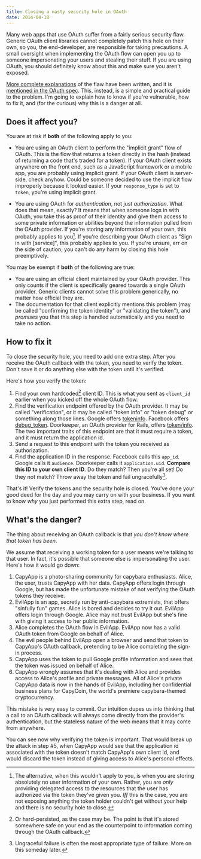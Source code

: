 ```yaml
---
title: Closing a nasty security hole in OAuth
date: 2014-04-18
---
```


Many web apps that use OAuth suffer from a fairly serious security flaw. Generic OAuth client libraries cannot completely patch this hole on their own, so you, the end-developer, are responsible for taking precautions. A small oversight when implementing the OAuth flow can open you up to someone impersonating your users and stealing their stuff. If you are using OAuth, you should definitely know about this and make sure you aren't exposed.

[More complete explanations](http://www.thread-safe.com/2012/01/problem-with-oauth-for-authentication.html) of the flaw have been written, and it is [mentioned in the OAuth spec](http://tools.ietf.org/html/rfc6749#section-10.16). This, instead, is a simple and practical guide to the problem. I'm going to explain how to know if you're vulnerable, how to fix it, and (for the curious) why this is a danger at all.

## Does it affect you? ##

You are at risk if **both** of the following apply to you:

* You are using an OAuth client to perform the "implicit grant" flow of OAuth. This is the flow that returns a token directly in the hash (instead of returning a code that's traded for a token). If your OAuth client exists anywhere on the front end, such as a JavaScript framework or a mobile app, you are probably using implicit grant. If your OAuth client is server-side, check anyhow. Could be someone decided to use the implicit flow improperly because it looked easier. If your `response_type` is set to `token`, you're using implicit grant.

* You are using OAuth for *authentication*, not just *authorization*. What does that mean, exactly? It means that when someone logs in with OAuth, you take this as proof of their identity and give them access to some private information or abilities beyond the information pulled from the OAuth provider. If you're storing any information of your own, this probably applies to you[^1]. If you're describing your OAuth client as "Sign in with [service]", this probably applies to you. If you're unsure, err on the side of caution; you can't do any harm by closing this hole preemptively.

You may be exempt if **both** of the following are true:

* You are using an official client maintained by your OAuth provider. This only counts if the client is specifically geared towards a single OAuth provider. Generic clients cannot solve this problem generically, no matter how official they are.
* The documentation for that client explicitly mentions this problem (may be called "confirming the token identity" or "validating the token"), and *promises* you that this step is handled automatically and you need to take no action.

## How to fix it ##

To close the security hole, you need to add one extra step. After you receive the OAuth callback with the token, you need to verify the token. Don't save it or do anything else with the token until it's verified.

Here's how you verify the token:

1. Find your own hardcoded[^2] client ID. This is what you sent as `client_id` earlier when you kicked off the whole OAuth flow.
2. Find the verification endpoint offered by the OAuth provider. It may be called "verification", or it may be called "token info" or "token debug" or something along those lines. Google offers [tokeninfo](https://developers.google.com/accounts/docs/OAuth2UserAgent#validatetoken). Facebook offers [debug_token](https://developers.facebook.com/docs/facebook-login/manually-build-a-login-flow#confirm). Doorkeeper, an OAuth provider for Rails, offers [token/info](https://github.com/doorkeeper-gem/doorkeeper/wiki/API-endpoint-descriptions-and-examples#get----oauthtokeninfo). The two important traits of this endpoint are that it must require a token, and it must return the application id.
3. Send a request to this endpoint with the token you received as authorization.
4. Find the application ID in the response. Facebook calls this `app_id`. Google calls it `audience`. Doorkeeper calls it `application.uid`. **Compare this ID to your own client ID**. Do they match? Then you're all set! Do they not match? Throw away the token and fail ungracefully[^3].

That's it! Verify the tokens and the security hole is closed. You've done your good deed for the day and you may carry on with your business. If you want to know *why* you just performed this extra step, read on.

## What's the danger? ##

The thing about receiving an OAuth callback is that *you don't know where that token has been*.

We assume that receiving a working token for a user means we're talking to that user. In fact, it's possible that someone else is impersonating the user. Here's how it would go down:

1. CapyApp is a photo-sharing community for capybara enthusiasts. Alice, the user, trusts CapyApp with her data. CapyApp offers login through Google, but has made the unfortunate mistake of not verifying the OAuth tokens they receive.
2. EvilApp is an app, secretly run by anti-capybara extremists, that offers "sinfully fun" games. Alice is bored and decides to try it out. EvilApp offers login through Google. Alice may not trust EvilApp but she's fine with giving it access to her public information.
3. Alice completes the OAuth flow in EvilApp. EvilApp now has a valid OAuth token from Google on behalf of Alice.
4. The evil people behind EvilApp open a browser and send that token to CapyApp's OAuth callback, pretending to be Alice completing the sign-in process.
5. CapyApp uses the token to pull Google profile information and sees that the token was issued on behalf of Alice.
6. CapyApp wrongly assumes that it's dealing with Alice and provides access to Alice's profile and private messages. All of Alice's private CapyApp data is now in the hands of EvilApp, including her confidential business plans for CapyCoin, the world's premiere capybara-themed cryptocurrency.

This mistake is very easy to commit. Our intuition dupes us into thinking that a call to an OAuth callback will always come directly from the provider's authentication, but the stateless nature of the web means that it may come from anywhere.

You can see now why verifying the token is important. That would break up the attack in step #5, when CapyApp would see that the application id associated with the token doesn't match CapyApp's own client id, and would discard the token instead of giving access to Alice's personal effects.

[^1]: The alternative, when this wouldn't apply to you, is when you are storing absolutely no user information of your own. Rather, you are *only* providing delegated access to the resources that the user has authorized via the token they've given you. *Iff* this is the case, you are not exposing anything the token holder couldn't get without your help and there is no security hole to close.
[^2]: Or hard-persisted, as the case may be. The point is that it's stored somewhere safe on your end as the counterpoint to information coming through the OAuth callback.
[^3]: Ungraceful failure is often the most appropriate type of failure. More on this someday later.
